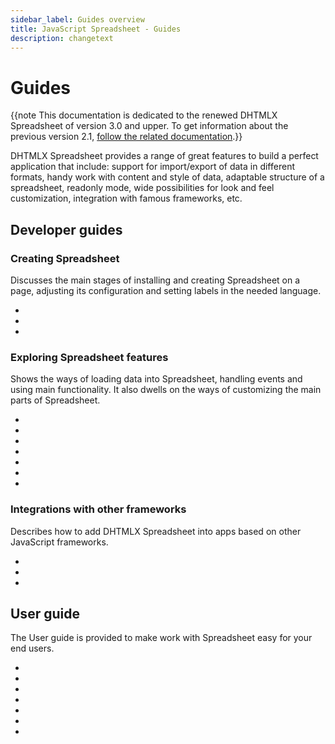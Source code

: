 ```yaml
---
sidebar_label: Guides overview
title: JavaScript Spreadsheet - Guides
description: changetext
---
```


# Guides

{{note This documentation is dedicated to the renewed DHTMLX Spreadsheet of version 3.0 and upper. To get information about the previous version 2.1, [follow the related documentation](https://docs.dhtmlx.com/spreadsheet__index.html).}}

DHTMLX Spreadsheet provides a range of great features to build a perfect application that include: support for import/export of data in different formats, handy work with content and style of data, adaptable structure of a spreadsheet, readonly mode, wide possibilities for look and feel customization, integration with famous frameworks, etc.

## Developer guides

### Creating Spreadsheet

Discusses the main stages of installing and creating Spreadsheet on a page, adjusting its configuration and setting labels in the needed language.

- [](initialization.md)
- [](configuration.md)
- [](localization.md)

### Exploring Spreadsheet features

Shows the ways of loading data into Spreadsheet, handling events and using main functionality. It also dwells on the ways of customizing the main parts of Spreadsheet.

- [](loading_data.md)
- [](working_with_ssheet.md)
- [](working_with_sheets.md)
- [](number_formatting.md)
- [](functions.md)
- [](handling_events.md)
- [](customization.md)

### Integrations with other frameworks

Describes how to add DHTMLX Spreadsheet into apps based on other JavaScript frameworks.

- [](angular_integration.md)
- [](react_integration.md)
- [](vuejs_integration.md)

## User guide

The User guide is provided to make work with Spreadsheet easy for your end users.

- [](hotkeys.md)
- [](work_with_cells.md)
- [](work_with_rows_cols.md)
- [](work_with_sheets.md)
- [](data_formatting.md)
- [](number_formatting_guide.md)
- [](excel_import_export.md)
